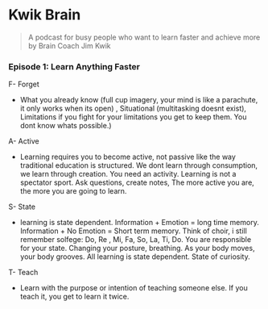 # Kwik Brain 

>  A podcast for busy people who want to learn faster and achieve more by Brain Coach Jim Kwik

### Episode 1: Learn Anything Faster

F- Forget
- What you already know (full cup imagery, your mind is like a parachute, it only works when its open) , Situational (multitasking doesnt exist), Limitations if you fight for your limitations you get to keep them. You dont know whats possible.)

A- Active 
- Learning requires you to become active, not passive like the way traditional education is structured. We dont learn through consumption, we learn through creation. You need an activity. Learning is not a spectator sport. Ask questions, create notes, The more active you are, the more you are going to learn.

S- State
- learning is state dependent. Information + Emotion = long time memory. Information + No Emotion = Short term memory. Think of choir, i still remember solfege: Do, Re , Mi, Fa, So, La, Ti, Do. You are responsible for your state. Changing your posture, breathing. As your body moves, your body grooves. All learning is state dependent. State of curiosity. 

T- Teach
- Learn with the purpose or intention of teaching someone else. If you teach it, you get to learn it twice.